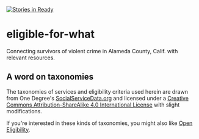 [![Stories in Ready](https://badge.waffle.io/fureigh/eligible-for-what.png?label=ready&title=Ready)](https://waffle.io/fureigh/eligible-for-what)
# eligible-for-what
Connecting survivors of violent crime in Alameda County, Calif. with relevant resources.

## A word on taxonomies
The taxonomies of services and eligibility criteria used herein are drawn from One Degree's [SocialServiceData.org](http://www.socialservicedata.org) and licensed under a [Creative Commons Attribution-ShareAlike 4.0 International License](http://creativecommons.org/licenses/by-sa/4.0/) with slight modifications.

If you're interested in these kinds of taxonomies, you might also like [Open Eligibility](http://openeligibility.org).
